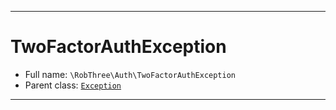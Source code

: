 ***

# TwoFactorAuthException

* Full name: `\RobThree\Auth\TwoFactorAuthException`
* Parent class: [`Exception`](../../Exception.md)

***


